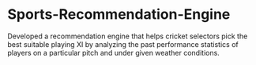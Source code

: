 # Sports-Recommendation-Engine
Developed a recommendation engine that helps cricket selectors pick the best suitable playing XI by analyzing the past performance statistics of players on a particular pitch and under given weather conditions.
